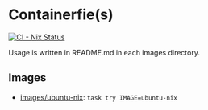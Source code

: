 # Containerfie(s)

[![CI - Nix Status](https://github.com/kachick/containers/actions/workflows/ci-nix.yml/badge.svg?branch=main)](https://github.com/kachick/containers/actions/workflows/ci-nix.yml?query=branch%3Amain+)

Usage is written in README.md in each images directory.

## Images

- [images/ubuntu-nix](images/ubuntu-nix): `task try IMAGE=ubuntu-nix`
